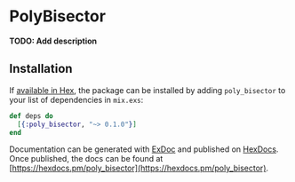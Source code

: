 # PolyBisector

**TODO: Add description**

## Installation

If [available in Hex](https://hex.pm/docs/publish), the package can be installed
by adding `poly_bisector` to your list of dependencies in `mix.exs`:

```elixir
def deps do
  [{:poly_bisector, "~> 0.1.0"}]
end
```

Documentation can be generated with [ExDoc](https://github.com/elixir-lang/ex_doc)
and published on [HexDocs](https://hexdocs.pm). Once published, the docs can
be found at [https://hexdocs.pm/poly_bisector](https://hexdocs.pm/poly_bisector).

